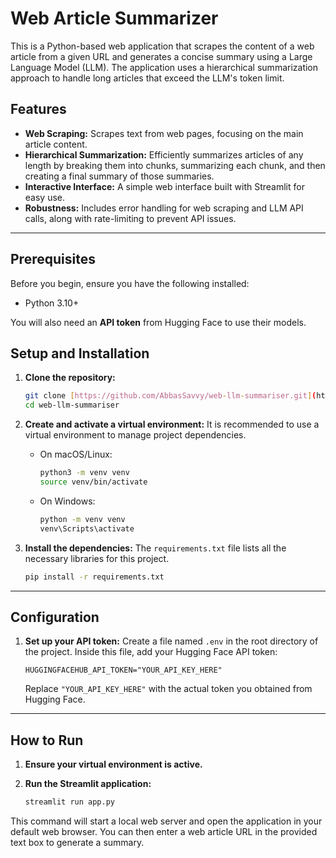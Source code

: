 # Web Article Summarizer

This is a Python-based web application that scrapes the content of a web article from a given URL and generates a concise summary using a Large Language Model (LLM). The application uses a hierarchical summarization approach to handle long articles that exceed the LLM's token limit.

## Features

- **Web Scraping:** Scrapes text from web pages, focusing on the main article content.
- **Hierarchical Summarization:** Efficiently summarizes articles of any length by breaking them into chunks, summarizing each chunk, and then creating a final summary of those summaries.
- **Interactive Interface:** A simple web interface built with Streamlit for easy use.
- **Robustness:** Includes error handling for web scraping and LLM API calls, along with rate-limiting to prevent API issues.

---

## Prerequisites

Before you begin, ensure you have the following installed:

- Python 3.10+

You will also need an **API token** from Hugging Face to use their models.

## Setup and Installation

1.  **Clone the repository:**
    ```bash
    git clone [https://github.com/AbbasSavvy/web-llm-summariser.git](https://github.com/AbbasSavvy/web-llm-summariser.git)
    cd web-llm-summariser
    ```

2.  **Create and activate a virtual environment:**
    It is recommended to use a virtual environment to manage project dependencies.
    - On macOS/Linux:
      ```bash
      python3 -m venv venv
      source venv/bin/activate
      ```
    - On Windows:
      ```bash
      python -m venv venv
      venv\Scripts\activate
      ```

3.  **Install the dependencies:**
    The `requirements.txt` file lists all the necessary libraries for this project.
    ```bash
    pip install -r requirements.txt
    ```
    
---

## Configuration

1.  **Set up your API token:**
    Create a file named `.env` in the root directory of the project.
    Inside this file, add your Hugging Face API token:
    ```
    HUGGINGFACEHUB_API_TOKEN="YOUR_API_KEY_HERE"
    ```
    Replace `"YOUR_API_KEY_HERE"` with the actual token you obtained from Hugging Face.

---

## How to Run

1.  **Ensure your virtual environment is active.**

2.  **Run the Streamlit application:**
    ```bash
    streamlit run app.py
    ```

This command will start a local web server and open the application in your default web browser. You can then enter a web article URL in the provided text box to generate a summary.